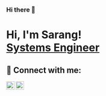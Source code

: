 ### Hi there 👋
<h1>Hi, I'm Sarang! <br/><a href="https://www.linkedin.com/in/sarangkanabargi/">Systems Engineer</a></h1>

<h2> 🤳 Connect with me:</h2>

[<img align="left" alt="SarangKanabargi | Twitter" width="22px" src="https://cdn.jsdelivr.net/npm/simple-icons@v3/icons/twitter.svg" />][twitter]
[<img align="left" alt="SarangKanabargi | LinkedIn" width="22px" src="https://cdn.jsdelivr.net/npm/simple-icons@v3/icons/linkedin.svg" />][linkedin]

[twitter]: https://twitter.com/SarangKan
[linkedin]: https://www.linkedin.com/in/sarangkanabargi/

<!--
**SarangKanabargi/SarangKanabargi** is a ✨ _special_ ✨ repository because its `README.md` (this file) appears on your GitHub profile.

Here are some ideas to get you started:

- 🔭 I’m currently working on ...
- 🌱 I’m currently learning ...
- 👯 I’m looking to collaborate on ...
- 🤔 I’m looking for help with ...
- 💬 Ask me about ...
- 📫 How to reach me: ...
- 😄 Pronouns: ...
- ⚡ Fun fact: ...
-->
